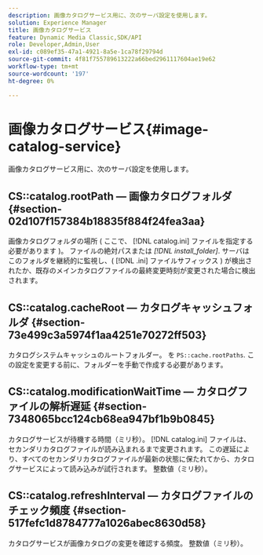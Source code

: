 ```yaml
---
description: 画像カタログサービス用に、次のサーバ設定を使用します。
solution: Experience Manager
title: 画像カタログサービス
feature: Dynamic Media Classic,SDK/API
role: Developer,Admin,User
exl-id: c089ef35-47a1-4921-8a5e-1ca78f29794d
source-git-commit: 4f81f755789613222a66bed2961117604ae19e62
workflow-type: tm+mt
source-wordcount: '197'
ht-degree: 0%

---
```


# 画像カタログサービス{#image-catalog-service}

画像カタログサービス用に、次のサーバ設定を使用します。

## CS::catalog.rootPath — 画像カタログフォルダ {#section-02d107f157384b18835f884f24fea3aa}

画像カタログフォルダの場所 ( ここで、 [!DNL catalog.ini] ファイルを指定する必要があります )。 ファイルの絶対パスまたは *[!DNL install_folder]*. サーバはこのフォルダを継続的に監視し、( [!DNL .ini] ファイルサフィックス ) が検出されたか、既存のメインカタログファイルの最終変更時刻が変更された場合に検出されます。

## CS::catalog.cacheRoot — カタログキャッシュフォルダ {#section-73e499c3a5974f1aa4251e70272ff503}

カタログシステムキャッシュのルートフォルダー。 を `PS::cache.rootPaths`. この設定を変更する前に、フォルダーを手動で作成する必要があります。

## CS::catalog.modificationWaitTime — カタログファイルの解析遅延 {#section-7348065bcc124cb68ea947bf1b9b0845}

カタログサービスが待機する時間（ミリ秒）。 [!DNL catalog.ini] ファイルは、セカンダリカタログファイルが読み込まれるまで変更されます。 この遅延により、すべてのセカンダリカタログファイルが最新の状態に保たれてから、カタログサービスによって読み込みが試行されます。 整数値（ミリ秒）。

## CS::catalog.refreshInterval — カタログファイルのチェック頻度 {#section-517fefc1d8784777a1026abec8630d58}

カタログサービスが画像カタログの変更を確認する頻度。 整数値（ミリ秒）。
